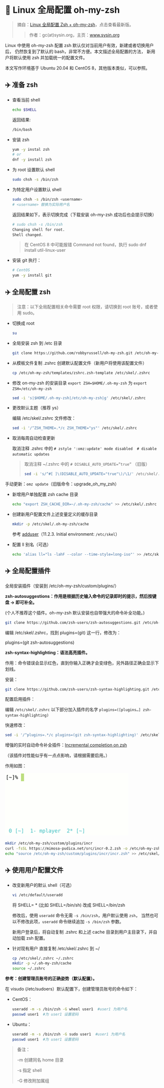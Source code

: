 # 🚀 Linux 全局配置 oh-my-zsh

> 摘自：[Linux 全局配置 Zsh + oh-my-zsh][link001]，点击查看最新版。
>
> > 作者：gc(at)sysin.org，主页：www.sysin.org

Linux 中使用 oh-my-zsh 配置 zsh 默认仅对当前用户有效，新建或者切换用户后，
仍然恢复到了默认的 bash，非常不方便。本文描述全局配置的方法，
新用户将默认使用 zsh 并加载统一的配置文件。

本文写作环境基于 Ubuntu 20.04 和 CentOS 8，其他版本类似，可以参照。

## ✈️ 准备 zsh

- 查看当前 shell

  ```bash
  echo $SHELL
  ```

  返回结果:

  ```bash
  /bin/bash
  ```

- 安装 zsh

  ```bash
  yum -y instal zsh
  # or
  dnf -y install zsh
  ```

- 为 root 设置默认 shell

  ```bash
  sudo chsh -s /bin/zsh
  ```

- 为特定用户设置默认 shell

  ```bash
  sudo chsh -s /bin/zsh <username>
  # <username> 替换为实际用户名
  ```

  返回结果如下，表示切换完成（下载安装 oh-my-zsh 成功后也会提示切换）

  ```bash
  # sudo chsh -s /bin/zsh
  Changing shell for root.
  Shell changed.
  ```

  > 在 CentOS 8 中可能报错 Command not found，执行 sudo dnf install util-linux-user

- 安装 git
  执行：

  ```bash
  # CentOS
  yum -y install git
  ```

## ✈️ 全局配置 zsh

> 注意：以下全局配置相关命令需要 root 权限，请切换到 root 账号，或者使用 sudo。

- 切换成 root

  ```bash
  su
  ```

- 全局安装 zsh 到 /etc 目录

  ```bash
  git clone https://github.com/robbyrussell/oh-my-zsh.git /etc/oh-my-zsh
  ```

- 从模板文件复制 .zshrc 创建默认配置文件（新用户将使用该配置文件）

  ```bash
  cp /etc/oh-my-zsh/templates/zshrc.zsh-template /etc/skel/.zshrc
  ```

- 修改 on-my-zsh 的安装目录 `export ZSH=$HOME/.oh-my-zsh` 为 `export ZSH=/etc/oh-my-zsh`

  ```bash
  sed -i 's|$HOME/.oh-my-zsh|/etc/oh-my-zsh|g' /etc/skel/.zshrc
  ```

- 更改默认主题（推荐 ys）

  编辑 /etc/skel/.zshrc 文件修改：

  ```bash
  sed -i '/^ZSH_THEME=.*/c ZSH_THEME="ys"' /etc/skel/.zshrc
  ```

- 取消每周自动检查更新
  
  取消注释 .zshrc 中的 `# zstyle ':omz:update' mode disabled  # disable automatic updates`
  
  > 取消注释 ~/.zshrc 中的 `# DISABLE_AUTO_UPDATE=”true”` （旧版）
  > 
  > ```bash
  > sed -i 's/^#[ ]\(DISABLE_AUTO_UPDATE="true"\)/\1/' /etc/skel/.zshrc
  > ```

手动更新：`omz update`（旧版命令：upgrade_oh_my_zsh）

- 新增用户单独配置 zsh cache 目录

  ```bash
  echo "export ZSH_CACHE_DIR=~/.oh-my-zsh/cache" >> /etc/skel/.zshrc
  ```

- 创建新用户配置文件上述变量定义的缓存目录

  ```bash
  mkdir -p /etc/skel/.oh-my-zsh/cache
  ```

  参考 [adduser][link002]（11.2.3. Initial environment: `/etc/skel`）

- 配置 ll 别名（可选）

  ```bash
  echo 'alias ll="ls -lahF --color --time-style=long-iso"' >> /etc/skel/.zshrc
  ```

## ✈️ 全局配置插件

全局安装插件（安装到 /etc/oh-my-zsh/custom/plugins/）

**zsh-autosuggestions：作用是根据历史输入命令的记录即时的提示，然后按键盘 → 即可补全。**

(个人不推荐这个插件。oh-my-zsh 默认安装也自带强大的命令补全功能。)

```bash
git clone https://github.com/zsh-users/zsh-autosuggestions.git /etc/oh-my-zsh/custom/plugins/zsh-autosuggestions
```

编辑 /etc/skel/.zshrc，找到 plugins=(git) 这一行，修改为：

plugins=(git zsh-autosuggestions)

**zsh-syntax-highlighting：语法高亮插件。**

作用：命令错误会显示红色，直到你输入正确才会变绿色，另外路径正确会显示下划线。

安装：

```bash
git clone https://github.com/zsh-users/zsh-syntax-highlighting.git /etc/oh-my-zsh/custom/plugins/zsh-syntax-highlighting
```

配置启用插件：

编辑 `/etc/skel/.zshrc`
以下部分加入插件的名字
`plugins=([plugins…] zsh-syntax-highlighting)`

快速修改：

```bash
sed -i '/^plugins=.*/c plugins=(git zsh-syntax-highlighting)' /etc/skel/.zshrc
```

增强的实时自动命令补全插件：[Incremental completion on zsh][link003]

（该插件对性能似乎有一点点影响，请根据需要启用。）

作用如图：

![增强的实时自动命令补全插件：Incremental completion on zsh][link004]

```bash
mkdir /etc/oh-my-zsh/custom/plugins/incr
curl -fsSL https://mimosa-pudica.net/src/incr-0.2.zsh -o /etc/oh-my-zsh/custom/plugins/incr/incr.zsh
echo "source /etc/oh-my-zsh/custom/plugins/incr/incr.zsh" >> /etc/skel/.zshrc
```

## ✈️ 使用用户配置文件

- 改变新用户的默认 shell（可选）

  ```bash
  vi /etc/default/useradd
  ```

  将 SHELL= \* (比如 SHELL=/bin/sh) 改成 SHELL=/bin/zsh

  修改后，使用 `useradd` 命令无需 `-s /bin/zsh`，用户默认使用 `zsh`，
  当然也可以不修改此项，`useradd` 命令继续追加 `-s /bin/zsh` 参数。

  新用户登录后，将自动复制 .zshrc 和上述 cache 目录到用户主目录下，并自动加载
  zsh 配置。

- 针对现有用户
  直接复制 /etc/skel/.zshrc 到 ~/

  ```bash
  cp /etc/skel/.zshrc ~/.zshrc
  mkdir -p ~/.oh-my-zsh/cache
  source ~/.zshrc
  ```

**参考：创建管理员账号的正确姿势（默认配置）。**

在 visudo (/etc/sudoers）默认配置下，创建管理员账号的命令如下：

- CentOS：

  ```bash
  useradd -m -s /bin/zsh -G wheel user1  #user1 为用户名
  passwd user1  #为 user1 设置密码
  ```

- Ubuntu：

  ```bash
  useradd -m -s /bin/zsh -G sudo user1  #user1 为用户名
  passwd user1  #为 user1 设置密码
  ```

> 备注：
>
> -m 创建同名 home 目录
>
> -s 指定 shell
>
> -G 修改附加属组

[link001]: https://sysin.org/blog/linux-zsh-all/
[link002]: https://tldp.org/LDP/sag/html/adduser.html
[link003]: https://mimosa-pudica.net/zsh-incremental.html
[link004]: ./Atta/1010.Linux全局配置oh-my-zsh/001.gif
